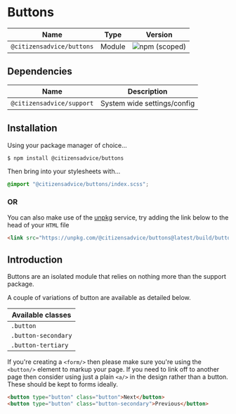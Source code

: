 # Buttons

| Name                      | Type   | Version                                                                   |
|---------------------------|--------|---------------------------------------------------------------------------|
| `@citizensadvice/buttons` | Module | ![npm (scoped)](https://img.shields.io/npm/v/@citizensadvice/buttons.svg) |

## Dependencies

| Name                      | Description                 |
|---------------------------|-----------------------------|
| `@citizensadvice/support` | System wide settings/config |

## Installation
Using your package manager of choice...

```shell
$ npm install @citizensadvice/buttons
```
Then bring into your stylesheets with...

```scss
@import "@citizensadvice/buttons/index.scss";
```
### OR

You can also make use of the [unpkg](https://unpkg.com) service, try adding the link below to the head of your `HTML` file
```html
<link src="https://unpkg.com/@citizensadvice/buttons@latest/build/buttons.css" />
```

## Introduction

Buttons are an isolated module that relies on nothing more than the support package.

A couple of variations of button are available as detailed below.

| Available classes   |
|---------------------|
| `.button `          |
| `.button-secondary` |
| `.button-tertiary`  |

If you're creating a `<form/>` then please make sure you're using the `<button/>` element to markup your page.
If you need to link off to another page then consider using just a plain `<a/>` in the design rather than a button. These should be kept to forms ideally.

```html
<button type="button" class="button">Next</button>
<button type="button" class="button-secondary">Previous</button>
```